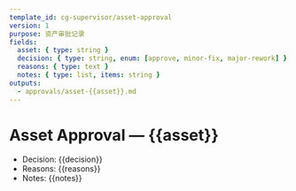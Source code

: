 ```yaml
---
template_id: cg-supervisor/asset-approval
version: 1
purpose: 资产审批记录
fields:
  asset: { type: string }
  decision: { type: string, enum: [approve, minor-fix, major-rework] }
  reasons: { type: text }
  notes: { type: list, items: string }
outputs:
  - approvals/asset-{{asset}}.md
---
```


# Asset Approval — {{asset}}

- Decision: {{decision}}
- Reasons: {{reasons}}
- Notes: {{notes}}
